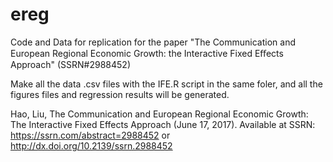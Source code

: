 # ereg
Code and Data for replication for the paper "The Communication and European Regional Economic Growth: the Interactive Fixed Eﬀects Approach" (SSRN#2988452)

Make all the data .csv files with the IFE.R script in the same foler, and all the figures files and regression results will be generated.

Hao, Liu, The Communication and European Regional Economic Growth: The Interactive Fixed Effects Approach (June 17, 2017). Available at SSRN: https://ssrn.com/abstract=2988452 or http://dx.doi.org/10.2139/ssrn.2988452 
